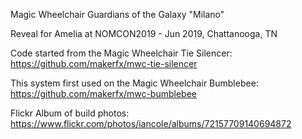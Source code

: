 Magic Wheelchair Guardians of the Galaxy "Milano" 

Reveal for Amelia at NOMCON2019 - Jun 2019, Chattanooga, TN

Code started from the Magic Wheelchair Tie Silencer:
  https://github.com/makerfx/mwc-tie-silencer

This system first used on the Magic Wheelchair Bumblebee:
  https://github.com/makerfx/mwc-bumblebee
  
Flickr Album of build photos: 
  https://www.flickr.com/photos/iancole/albums/72157709140694872
  
